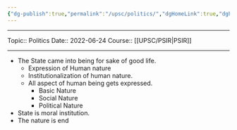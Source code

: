 ```yaml
---
{"dg-publish":true,"permalink":"/upsc/politics/","dgHomeLink":true,"dgPassFrontmatter":false}
---
```


----
Topic:: Politics
Date:: 2022-06-24
Course:: [[UPSC/PSIR|PSIR]] 

----

- The State came into being for sake of good life.
	- Expression of Human nature 
	- Institutionalization of human nature. 
	- All aspect of human being gets expressed. 
		- Basic Nature 
		- Social Nature 
		- Political Nature 
- State is moral institution. 
- The nature is end

